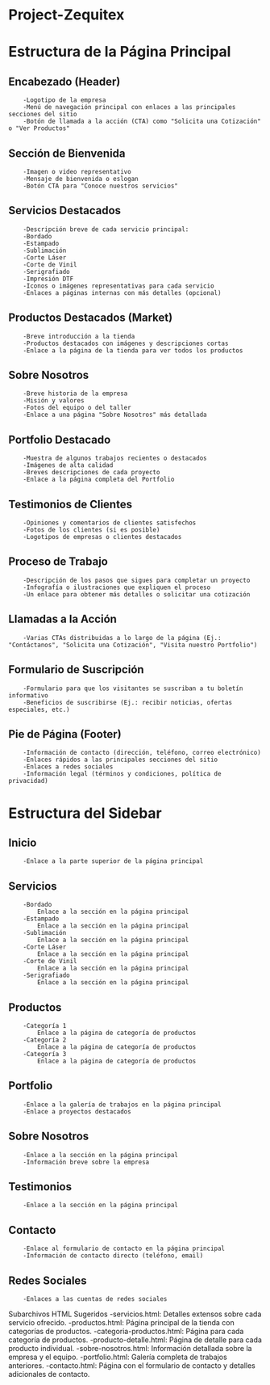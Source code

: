 # Project-Zequitex

# Estructura de la Página Principal
##   Encabezado (Header)
        -Logotipo de la empresa
        -Menú de navegación principal con enlaces a las principales secciones del sitio
        -Botón de llamada a la acción (CTA) como "Solicita una Cotización" o "Ver Productos"
##   Sección de Bienvenida
        -Imagen o video representativo
        -Mensaje de bienvenida o eslogan
        -Botón CTA para "Conoce nuestros servicios"
##   Servicios Destacados
        -Descripción breve de cada servicio principal:
        -Bordado
        -Estampado
        -Sublimación
        -Corte Láser
        -Corte de Vinil
        -Serigrafiado
        -Impresión DTF
        -Iconos o imágenes representativas para cada servicio
        -Enlaces a páginas internas con más detalles (opcional)
##   Productos Destacados (Market)
        -Breve introducción a la tienda
        -Productos destacados con imágenes y descripciones cortas
        -Enlace a la página de la tienda para ver todos los productos
##   Sobre Nosotros
        -Breve historia de la empresa
        -Misión y valores
        -Fotos del equipo o del taller
        -Enlace a una página "Sobre Nosotros" más detallada
##   Portfolio Destacado
        -Muestra de algunos trabajos recientes o destacados
        -Imágenes de alta calidad
        -Breves descripciones de cada proyecto
        -Enlace a la página completa del Portfolio
##   Testimonios de Clientes
        -Opiniones y comentarios de clientes satisfechos
        -Fotos de los clientes (si es posible)
        -Logotipos de empresas o clientes destacados
##   Proceso de Trabajo
        -Descripción de los pasos que sigues para completar un proyecto
        -Infografía o ilustraciones que expliquen el proceso
        -Un enlace para obtener más detalles o solicitar una cotización
##   Llamadas a la Acción
        -Varias CTAs distribuidas a lo largo de la página (Ej.: "Contáctanos", "Solicita una Cotización", "Visita nuestro Portfolio")
##   Formulario de Suscripción
        -Formulario para que los visitantes se suscriban a tu boletín informativo
        -Beneficios de suscribirse (Ej.: recibir noticias, ofertas especiales, etc.)
##   Pie de Página (Footer)
        -Información de contacto (dirección, teléfono, correo electrónico)
        -Enlaces rápidos a las principales secciones del sitio
        -Enlaces a redes sociales
        -Información legal (términos y condiciones, política de privacidad)
# Estructura del Sidebar
##   Inicio
        -Enlace a la parte superior de la página principal
##   Servicios
        -Bordado
            Enlace a la sección en la página principal
        -Estampado
            Enlace a la sección en la página principal
        -Sublimación
            Enlace a la sección en la página principal
        -Corte Láser
            Enlace a la sección en la página principal
        -Corte de Vinil
            Enlace a la sección en la página principal
        -Serigrafiado
            Enlace a la sección en la página principal
##   Productos
        -Categoría 1
            Enlace a la página de categoría de productos
        -Categoría 2
            Enlace a la página de categoría de productos
        -Categoría 3
            Enlace a la página de categoría de productos
##   Portfolio
        -Enlace a la galería de trabajos en la página principal
        -Enlace a proyectos destacados
##   Sobre Nosotros
        -Enlace a la sección en la página principal
        -Información breve sobre la empresa
##   Testimonios
        -Enlace a la sección en la página principal
##   Contacto
        -Enlace al formulario de contacto en la página principal
        -Información de contacto directo (teléfono, email)
##   Redes Sociales
        -Enlaces a las cuentas de redes sociales
Subarchivos HTML Sugeridos
    -servicios.html: Detalles extensos sobre cada servicio ofrecido.
    -productos.html: Página principal de la tienda con categorías de productos.
    -categoria-productos.html: Página para cada categoría de productos.
    -producto-detalle.html: Página de detalle para cada producto individual.
    -sobre-nosotros.html: Información detallada sobre la empresa y el equipo.
    -portfolio.html: Galería completa de trabajos anteriores.
    -contacto.html: Página con el formulario de contacto y detalles adicionales de contacto.

